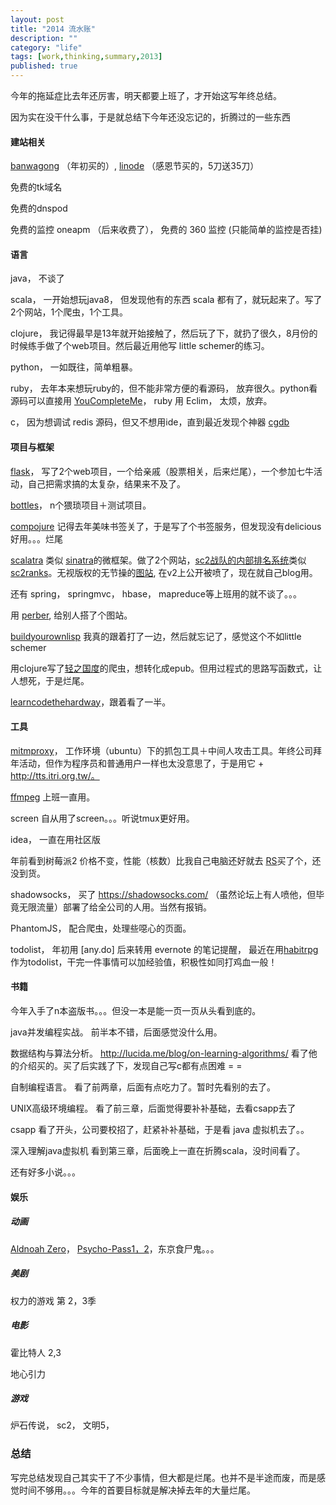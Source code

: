 ```yaml
---
layout: post
title: "2014 流水账"
description: ""
category: "life"
tags: [work,thinking,summary,2013]
published: true
---
```



今年的拖延症比去年还厉害，明天都要上班了，才开始这写年终总结。

因为实在没干什么事，于是就总结下今年还没忘记的，折腾过的一些东西

#### 建站相关

[banwagong](https://bandwagonhost.com/aff.php?aff=397) （年初买的）, [linode](https://www.linode.com/?r=384a383b3b11aa6447ba064d5ec33fe2349036ba) （感恩节买的，5刀送35刀）

免费的tk域名

免费的dnspod

免费的监控 oneapm （后来收费了）， 免费的 360 监控 (只能简单的监控是否挂)

#### 语言

java， 不谈了

scala， 一开始想玩java8， 但发现他有的东西 scala 都有了，就玩起来了。写了2个网站，1个爬虫，1个工具。

clojure， 我记得最早是13年就开始接触了，然后玩了下，就扔了很久，8月份的时候练手做了个web项目。然后最近用他写 little schemer的练习。

python， 一如既往，简单粗暴。

ruby， 去年本来想玩ruby的，但不能非常方便的看源码， 放弃很久。python看源码可以直接用 [YouCompleteMe](https://github.com/Valloric/YouCompleteMe)， ruby 用 Eclim， 太烦，放弃。

c， 因为想调试 redis 源码，但又不想用ide，直到最近发现个神器 [cgdb](https://cgdb.github.io/)

#### 项目与框架

[flask](https://github.com/mitsuhiko/flask)， 写了2个web项目，一个给亲戚（股票相关，后来烂尾），一个参加七牛活动，自己把需求搞的太复杂，结果来不及了。

[bottles](https://github.com/bottlepy/bottle)， n个猥琐项目＋测试项目。

[compojure](https://github.com/weavejester/compojure) 记得去年美味书签关了，于是写了个书签服务，但发现没有delicious好用。。。烂尾

[scalatra](https://github.com/scalatra/scalatra) 类似 [sinatra](https://github.com/sinatra/sinatra)的微框架。做了2个网站，[sc2战队的内部排名系统](http://tlrank.tk/)类似[sc2ranks](http://www.sc2ranks.com/)。无视版权的无节操的[图站](http://lelouchcrgallery.tk), 在v2上公开被喷了，现在就自己blog用。

还有 spring， springmvc， hbase， mapreduce等上班用的就不谈了。。。

用 [perber](https://github.com/naoyeye/Perber), 给别人搭了个图站。

[buildyourownlisp](http://www.buildyourownlisp.com/) 我真的跟着打了一边，然后就忘记了，感觉这个不如little schemer

用clojure写了[轻之国度](http://lknovel.lightnovel.cn/)的爬虫，想转化成epub。但用过程式的思路写函数式，让人想死，于是烂尾。

[learncodethehardway](http://c.learncodethehardway.org/book/)，跟着看了一半。

#### 工具

[mitmproxy](https://github.com/mitmproxy/mitmproxy)， 工作环境（ubuntu）下的抓包工具＋中间人攻击工具。年终公司拜年活动，但作为程序员和普通用户一样也太没意思了，于是用它 + http://tts.itri.org.tw/。

[ffmpeg](http://ffmpeg.org/ffmpeg.html) 上班一直用。

screen 自从用了screen。。。听说tmux更好用。

idea， 一直在用社区版

年前看到树莓派2 价格不变，性能（核数）比我自己电脑还好就去 [RS](http://china.rs-online.com/web/)买了个，还没到货。

shadowsocks， 买了 https://shadowsocks.com/ （虽然论坛上有人喷他，但毕竟无限流量）部署了给全公司的人用。当然有报销。

PhantomJS， 配合爬虫，处理些噁心的页面。

todolist， 年初用 [any.do] 后来转用 evernote 的笔记提醒， 最近在用[habitrpg](https://habitrpg.com)作为todolist，干完一件事情可以加经验值，积极性如同打鸡血一般！

#### 书籍

今年入手了n本盗版书。。。但没一本是能一页一页从头看到底的。

java并发编程实战。 前半本不错，后面感觉没什么用。

数据结构与算法分析。 http://lucida.me/blog/on-learning-algorithms/ 看了他的介绍买的。买了后实践了下，发现自己写c都有点困难 = =

自制编程语言。 看了前两章，后面有点吃力了。暂时先看别的去了。

UNIX高级环境编程。 看了前三章，后面觉得要补补基础，去看csapp去了

csapp 看了开头，公司要校招了，赶紧补补基础，于是看 java 虚拟机去了。。

深入理解java虚拟机 看到第三章，后面晚上一直在折腾scala，没时间看了。

还有好多小说。。。

#### 娱乐

##### 动画

[Aldnoah Zero](#)， [Psycho-Pass1，2](#)，东京食尸鬼。。。

##### 美剧

权力的游戏 第 2，3季

##### 电影

霍比特人 2,3

地心引力

##### 游戏

炉石传说， sc2， 文明5，

### 总结

写完总结发现自己其实干了不少事情，但大都是烂尾。也并不是半途而废，而是感觉时间不够用。。。今年的首要目标就是解决掉去年的大量烂尾。





